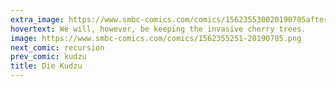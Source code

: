 ```yaml
---
extra_image: https://www.smbc-comics.com/comics/156235530020190705after.png
hovertext: We will, however, be keeping the invasive cherry trees.
image: https://www.smbc-comics.com/comics/1562355251-20190705.png
next_comic: recursion
prev_comic: kudzu
title: Die Kudzu
---
```


